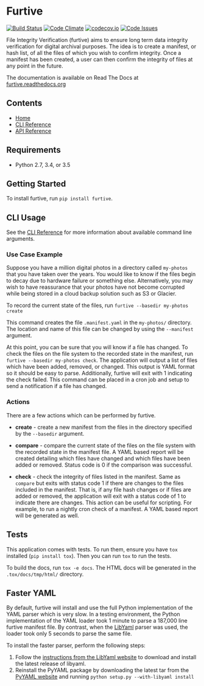 Furtive
=======

[![Build Status](https://travis-ci.org/dbryant4/furtive.svg?branch=master)](https://travis-ci.org/dbryant4/furtive)
[![Code Climate](https://codeclimate.com/github/dbryant4/furtive/badges/gpa.svg)](https://codeclimate.com/github/dbryant4/furtive)
[![codecov.io](https://codecov.io/github/dbryant4/furtive/coverage.svg?branch=master)](https://codecov.io/github/dbryant4/furtive?branch=master)
[![Code Issues](https://www.quantifiedcode.com/api/v1/project/087831a7ac124904b9e291503ef43a37/badge.svg)](https://www.quantifiedcode.com/app/project/087831a7ac124904b9e291503ef43a37)

File Integrity Verification (furtive) aims to ensure long term data integrity verification for digital archival purposes. The idea is to create a manifest, or hash list, of all the files of which you wish to confirm integrity. Once a manifest has been created, a user can then confirm the integrity of files at any point in the future.

The documentation is available on Read The Docs at [furtive.readthedocs.org](https://furtive.readthedocs.org/)

Contents
--------
* [Home](index.md)
* [CLI Reference](cli_ref.md)
* [API Reference](api_ref.md)

## Requirements

- Python 2.7, 3.4, or 3.5


## Getting Started

To install furtive, run `pip install furtive`.

## CLI Usage

See the [CLI Reference](cli_ref.md) for more information about available command line arguments.

### Use Case Example
Suppose you have a million digital photos in a directory called `my-photos` that you have taken over the years. You would like to know if the files begin to decay due to hardware failure or something else. Alternatively, you may wish to have reassurance that your photos have not become corrupted while being stored in a cloud backup solution such as S3 or Glacier.

To record the current state of the files, run `furtive --basedir my-photos create`

This command creates the file `.manifest.yaml` in the `my-photos/` directory. The location and name of this file can be changed by using the `--manifest` argument.

At this point, you can be sure that you will know if a file has changed. To check the files on the file system to the recorded state in the manifest, run `furtive --basedir my-photos check`. The application will output a list of files which have been added, removed, or changed. This output is YAML format so it should be easy to parse. Additionally, furtive will exit with 1 indicating the check failed. This command can be placed in a cron job and setup to send a notification if a file has changed.

### Actions

There are a few actions which can be performed by furtive.

- **create** - create a new manifest from the files in the directory specified by the `--basedir` argument.

- **compare** - compare the current state of the files on the file system with the recorded state in the manifest file. A YAML based report will be created detailing which files have changed and which files have been added or removed. Status code is 0 if the comparison was successful.

- **check** - check the integrity of files listed in the manifest. Same as `compare` but exits with status code 1 if there are changes to the files included in the manifest. That is, if any file hash changes or if files are added or removed, the application will exit with a status code of 1 to indicate there are changes. This action can be useful for scripting. For example, to run a nightly cron check of a manifest. A YAML based report will be generated as well.

## Tests

This application comes with tests. To run them, ensure you have `tox` installed (`pip install tox`). Then you can run `tox` to run the tests.

To build the docs, run `tox -e docs`. The HTML docs will be generated in the `.tox/docs/tmp/html/` directory.

## Faster YAML

By default, furtive will install and use the full Python implementation of the YAML parser which is very slow. In a testing environment, the Python implementation of the YAML loader took 1 minute to parse a 187,000 line furtive manifest file. By contrast, when the [LibYaml](http://pyyaml.org/wiki/LibYAML) parser was used, the loader took only 5 seconds to parse the same file.

To install the faster parser, perform the following steps:

1. Follow the [instructions from the LibYaml website](http://pyyaml.org/wiki/LibYAML) to download and install the latest release of libyaml.
2. Reinstall the PyYAML package by downloading the latest tar from the [PyYAML website](http://pyyaml.org/wiki/PyYAMLDocumentation) and running `python setup.py --with-libyaml install`
